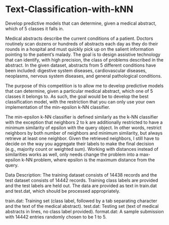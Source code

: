 # Text-Classification-with-kNN
Develop predictive models that can determine, given a medical abstract, which of 5 classes it falls in.


Medical abstracts describe the current conditions of a patient. Doctors routinely scan dozens or hundreds of abstracts each day as they do their rounds in a hospital and must quickly pick up on the salient information pointing to the patient’s malady. The goal is to design assistive technology that can identify, with high precision, the class of problems described in the abstract. In the given dataset, abstracts from 5 different conditions have been included: digestive system diseases, cardiovascular diseases, neoplasms, nervous system diseases, and general pathological conditions.

The purpose of this competition is to allow me to develop predictive models that can determine, given a particular medical abstract, which one of 5 classes it belongs to. As such, the goal would be to develop the best classification model, with the restriction that you can only use your own implementation of the min-epsilon k-NN classifier.

The min-epsilon k-NN classifier is defined similarly as the k-NN classifier with the exception that neighbors 2 to k are additionally restricted to have a minimum similarity of epsilon with the query object. In other words, restrict neighbors by both number of neighbors and minimum similarity, but always retrieve at least one neighbor. Given the retrieved neighbors, I still have to decide on the way you aggregate their labels to make the final decision (e.g., majority count or weighted sum). Working with distances instead of similarities works as well, only needs change the problem into a max-epsilon k-NN problem, where epsilon is the maximum distance from the query.

Data Description:
The training dataset consists of 14438 records and the test dataset consists of 14442 records. Training class labels are provided and the test labels are held out. The data are provided as text in train.dat and test.dat, which should be processed appropriately.

train.dat: Training set (class label, followed by a tab separating character and the text of the medical abstract).
test.dat: Testing set (text of medical abstracts in lines, no class label provided). 
format.dat: A sample submission with 14442 entries randomly chosen to be 1 to 5.
